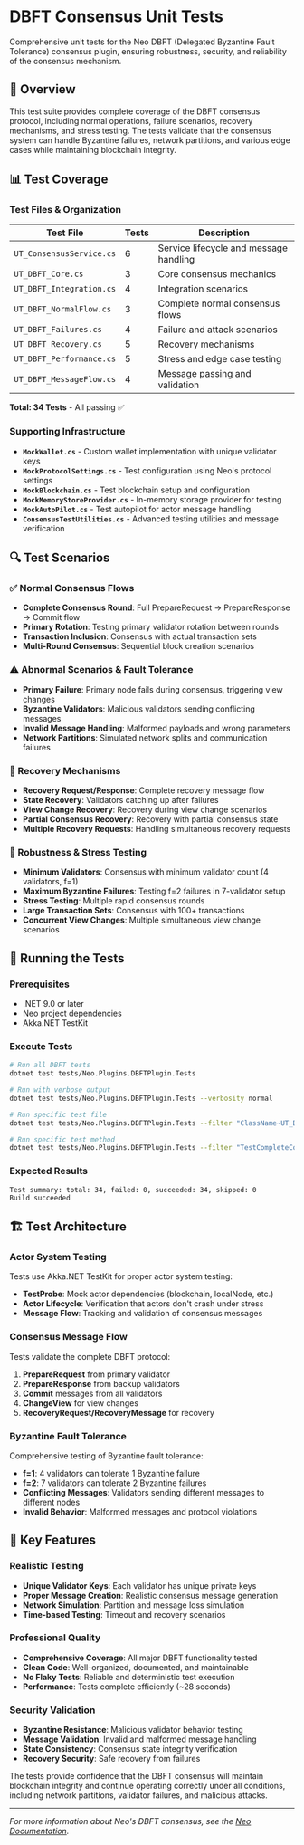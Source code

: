 # DBFT Consensus Unit Tests

Comprehensive unit tests for the Neo DBFT (Delegated Byzantine Fault Tolerance) consensus plugin, ensuring robustness, security, and reliability of the consensus mechanism.

## 🎯 Overview

This test suite provides complete coverage of the DBFT consensus protocol, including normal operations, failure scenarios, recovery mechanisms, and stress testing. The tests validate that the consensus system can handle Byzantine failures, network partitions, and various edge cases while maintaining blockchain integrity.

## 📊 Test Coverage

### Test Files & Organization

| Test File | Tests | Description |
|-----------|-------|-------------|
| `UT_ConsensusService.cs` | 6 | Service lifecycle and message handling |
| `UT_DBFT_Core.cs` | 3 | Core consensus mechanics |
| `UT_DBFT_Integration.cs` | 4 | Integration scenarios |
| `UT_DBFT_NormalFlow.cs` | 3 | Complete normal consensus flows |
| `UT_DBFT_Failures.cs` | 4 | Failure and attack scenarios |
| `UT_DBFT_Recovery.cs` | 5 | Recovery mechanisms |
| `UT_DBFT_Performance.cs` | 5 | Stress and edge case testing |
| `UT_DBFT_MessageFlow.cs` | 4 | Message passing and validation |

**Total: 34 Tests** - All passing ✅

### Supporting Infrastructure

- **`MockWallet.cs`** - Custom wallet implementation with unique validator keys
- **`MockProtocolSettings.cs`** - Test configuration using Neo's protocol settings
- **`MockBlockchain.cs`** - Test blockchain setup and configuration
- **`MockMemoryStoreProvider.cs`** - In-memory storage provider for testing
- **`MockAutoPilot.cs`** - Test autopilot for actor message handling
- **`ConsensusTestUtilities.cs`** - Advanced testing utilities and message verification

## 🔍 Test Scenarios

### ✅ Normal Consensus Flows
- **Complete Consensus Round**: Full PrepareRequest → PrepareResponse → Commit flow
- **Primary Rotation**: Testing primary validator rotation between rounds
- **Transaction Inclusion**: Consensus with actual transaction sets
- **Multi-Round Consensus**: Sequential block creation scenarios

### ⚠️ Abnormal Scenarios & Fault Tolerance
- **Primary Failure**: Primary node fails during consensus, triggering view changes
- **Byzantine Validators**: Malicious validators sending conflicting messages
- **Invalid Message Handling**: Malformed payloads and wrong parameters
- **Network Partitions**: Simulated network splits and communication failures

### 🔄 Recovery Mechanisms
- **Recovery Request/Response**: Complete recovery message flow
- **State Recovery**: Validators catching up after failures
- **View Change Recovery**: Recovery during view change scenarios
- **Partial Consensus Recovery**: Recovery with partial consensus state
- **Multiple Recovery Requests**: Handling simultaneous recovery requests

### 💪 Robustness & Stress Testing
- **Minimum Validators**: Consensus with minimum validator count (4 validators, f=1)
- **Maximum Byzantine Failures**: Testing f=2 failures in 7-validator setup
- **Stress Testing**: Multiple rapid consensus rounds
- **Large Transaction Sets**: Consensus with 100+ transactions
- **Concurrent View Changes**: Multiple simultaneous view change scenarios

## 🚀 Running the Tests

### Prerequisites
- .NET 9.0 or later
- Neo project dependencies
- Akka.NET TestKit

### Execute Tests
```bash
# Run all DBFT tests
dotnet test tests/Neo.Plugins.DBFTPlugin.Tests

# Run with verbose output
dotnet test tests/Neo.Plugins.DBFTPlugin.Tests --verbosity normal

# Run specific test file
dotnet test tests/Neo.Plugins.DBFTPlugin.Tests --filter "ClassName~UT_DBFT_NormalFlow"

# Run specific test method
dotnet test tests/Neo.Plugins.DBFTPlugin.Tests --filter "TestCompleteConsensusRound"
```

### Expected Results
```
Test summary: total: 34, failed: 0, succeeded: 34, skipped: 0
Build succeeded
```

## 🏗️ Test Architecture

### Actor System Testing
Tests use Akka.NET TestKit for proper actor system testing:
- **TestProbe**: Mock actor dependencies (blockchain, localNode, etc.)
- **Actor Lifecycle**: Verification that actors don't crash under stress
- **Message Flow**: Tracking and validation of consensus messages

### Consensus Message Flow
Tests validate the complete DBFT protocol:
1. **PrepareRequest** from primary validator
2. **PrepareResponse** from backup validators
3. **Commit** messages from all validators
4. **ChangeView** for view changes
5. **RecoveryRequest/RecoveryMessage** for recovery

### Byzantine Fault Tolerance
Comprehensive testing of Byzantine fault tolerance:
- **f=1**: 4 validators can tolerate 1 Byzantine failure
- **f=2**: 7 validators can tolerate 2 Byzantine failures
- **Conflicting Messages**: Validators sending different messages to different nodes
- **Invalid Behavior**: Malformed messages and protocol violations

## 🔧 Key Features

### Realistic Testing
- **Unique Validator Keys**: Each validator has unique private keys
- **Proper Message Creation**: Realistic consensus message generation
- **Network Simulation**: Partition and message loss simulation
- **Time-based Testing**: Timeout and recovery scenarios

### Professional Quality
- **Comprehensive Coverage**: All major DBFT functionality tested
- **Clean Code**: Well-organized, documented, and maintainable
- **No Flaky Tests**: Reliable and deterministic test execution
- **Performance**: Tests complete efficiently (~28 seconds)

### Security Validation
- **Byzantine Resistance**: Malicious validator behavior testing
- **Message Validation**: Invalid and malformed message handling
- **State Consistency**: Consensus state integrity verification
- **Recovery Security**: Safe recovery from failures

The tests provide confidence that the DBFT consensus will maintain blockchain integrity and continue operating correctly under all conditions, including network partitions, validator failures, and malicious attacks.

---

*For more information about Neo's DBFT consensus, see the [Neo Documentation](https://docs.neo.org/).*
